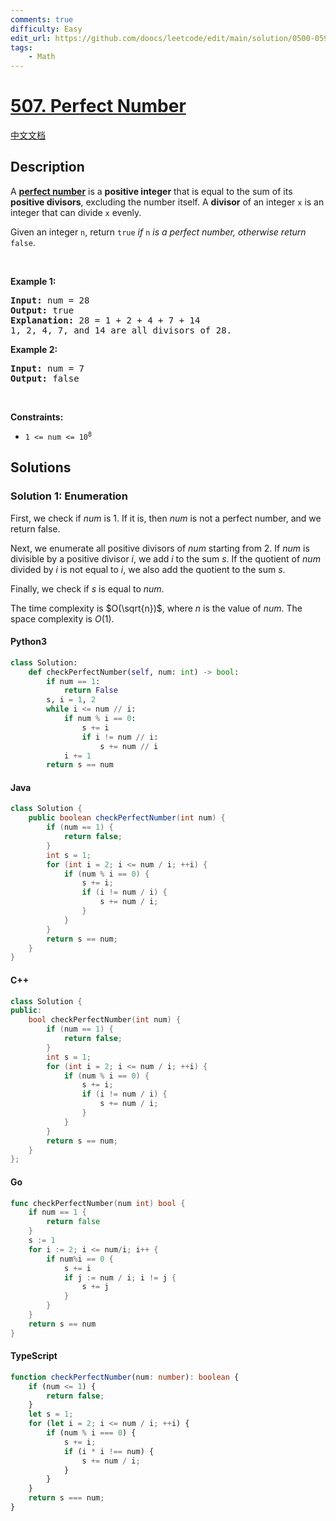 ```yaml
---
comments: true
difficulty: Easy
edit_url: https://github.com/doocs/leetcode/edit/main/solution/0500-0599/0507.Perfect%20Number/README_EN.md
tags:
    - Math
---
```


<!-- problem:start -->

# [507. Perfect Number](https://leetcode.com/problems/perfect-number)

[中文文档](/solution/0500-0599/0507.Perfect%20Number/README.md)

## Description

<!-- description:start -->

<p>A <a href="https://en.wikipedia.org/wiki/Perfect_number" target="_blank"><strong>perfect number</strong></a> is a <strong>positive integer</strong> that is equal to the sum of its <strong>positive divisors</strong>, excluding the number itself. A <strong>divisor</strong> of an integer <code>x</code> is an integer that can divide <code>x</code> evenly.</p>

<p>Given an integer <code>n</code>, return <code>true</code><em> if </em><code>n</code><em> is a perfect number, otherwise return </em><code>false</code>.</p>

<p>&nbsp;</p>
<p><strong class="example">Example 1:</strong></p>

<pre>
<strong>Input:</strong> num = 28
<strong>Output:</strong> true
<strong>Explanation:</strong> 28 = 1 + 2 + 4 + 7 + 14
1, 2, 4, 7, and 14 are all divisors of 28.
</pre>

<p><strong class="example">Example 2:</strong></p>

<pre>
<strong>Input:</strong> num = 7
<strong>Output:</strong> false
</pre>

<p>&nbsp;</p>
<p><strong>Constraints:</strong></p>

<ul>
	<li><code>1 &lt;= num &lt;= 10<sup>8</sup></code></li>
</ul>

<!-- description:end -->

## Solutions

<!-- solution:start -->

### Solution 1: Enumeration

First, we check if $\textit{num}$ is 1. If it is, then $\textit{num}$ is not a perfect number, and we return $\text{false}$.

Next, we enumerate all positive divisors of $\textit{num}$ starting from 2. If $\textit{num}$ is divisible by a positive divisor $i$, we add $i$ to the sum $\textit{s}$. If the quotient of $\textit{num}$ divided by $i$ is not equal to $i$, we also add the quotient to the sum $\textit{s}$.

Finally, we check if $\textit{s}$ is equal to $\textit{num}$.

The time complexity is $O(\sqrt{n})$, where $n$ is the value of $\textit{num}$. The space complexity is $O(1)$.

<!-- tabs:start -->

#### Python3

```python
class Solution:
    def checkPerfectNumber(self, num: int) -> bool:
        if num == 1:
            return False
        s, i = 1, 2
        while i <= num // i:
            if num % i == 0:
                s += i
                if i != num // i:
                    s += num // i
            i += 1
        return s == num
```

#### Java

```java
class Solution {
    public boolean checkPerfectNumber(int num) {
        if (num == 1) {
            return false;
        }
        int s = 1;
        for (int i = 2; i <= num / i; ++i) {
            if (num % i == 0) {
                s += i;
                if (i != num / i) {
                    s += num / i;
                }
            }
        }
        return s == num;
    }
}
```

#### C++

```cpp
class Solution {
public:
    bool checkPerfectNumber(int num) {
        if (num == 1) {
            return false;
        }
        int s = 1;
        for (int i = 2; i <= num / i; ++i) {
            if (num % i == 0) {
                s += i;
                if (i != num / i) {
                    s += num / i;
                }
            }
        }
        return s == num;
    }
};
```

#### Go

```go
func checkPerfectNumber(num int) bool {
	if num == 1 {
		return false
	}
	s := 1
	for i := 2; i <= num/i; i++ {
		if num%i == 0 {
			s += i
			if j := num / i; i != j {
				s += j
			}
		}
	}
	return s == num
}
```

#### TypeScript

```ts
function checkPerfectNumber(num: number): boolean {
    if (num <= 1) {
        return false;
    }
    let s = 1;
    for (let i = 2; i <= num / i; ++i) {
        if (num % i === 0) {
            s += i;
            if (i * i !== num) {
                s += num / i;
            }
        }
    }
    return s === num;
}
```

<!-- tabs:end -->

<!-- solution:end -->

<!-- problem:end -->
